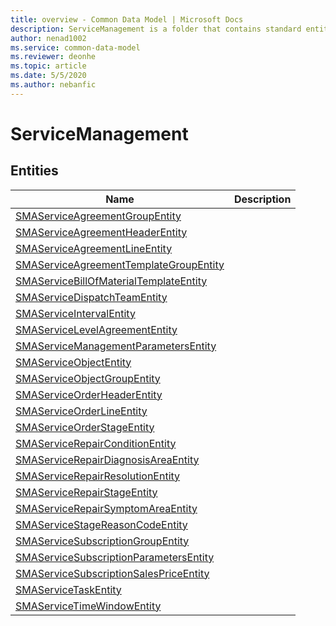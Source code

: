```yaml
---
title: overview - Common Data Model | Microsoft Docs
description: ServiceManagement is a folder that contains standard entities related to the Common Data Model.
author: nenad1002
ms.service: common-data-model
ms.reviewer: deonhe
ms.topic: article
ms.date: 5/5/2020
ms.author: nebanfic
---
```


# ServiceManagement


## Entities

|Name|Description|
|---|---|
|[SMAServiceAgreementGroupEntity](SMAServiceAgreementGroupEntity.md)||
|[SMAServiceAgreementHeaderEntity](SMAServiceAgreementHeaderEntity.md)||
|[SMAServiceAgreementLineEntity](SMAServiceAgreementLineEntity.md)||
|[SMAServiceAgreementTemplateGroupEntity](SMAServiceAgreementTemplateGroupEntity.md)||
|[SMAServiceBillOfMaterialTemplateEntity](SMAServiceBillOfMaterialTemplateEntity.md)||
|[SMAServiceDispatchTeamEntity](SMAServiceDispatchTeamEntity.md)||
|[SMAServiceIntervalEntity](SMAServiceIntervalEntity.md)||
|[SMAServiceLevelAgreementEntity](SMAServiceLevelAgreementEntity.md)||
|[SMAServiceManagementParametersEntity](SMAServiceManagementParametersEntity.md)||
|[SMAServiceObjectEntity](SMAServiceObjectEntity.md)||
|[SMAServiceObjectGroupEntity](SMAServiceObjectGroupEntity.md)||
|[SMAServiceOrderHeaderEntity](SMAServiceOrderHeaderEntity.md)||
|[SMAServiceOrderLineEntity](SMAServiceOrderLineEntity.md)||
|[SMAServiceOrderStageEntity](SMAServiceOrderStageEntity.md)||
|[SMAServiceRepairConditionEntity](SMAServiceRepairConditionEntity.md)||
|[SMAServiceRepairDiagnosisAreaEntity](SMAServiceRepairDiagnosisAreaEntity.md)||
|[SMAServiceRepairResolutionEntity](SMAServiceRepairResolutionEntity.md)||
|[SMAServiceRepairStageEntity](SMAServiceRepairStageEntity.md)||
|[SMAServiceRepairSymptomAreaEntity](SMAServiceRepairSymptomAreaEntity.md)||
|[SMAServiceStageReasonCodeEntity](SMAServiceStageReasonCodeEntity.md)||
|[SMAServiceSubscriptionGroupEntity](SMAServiceSubscriptionGroupEntity.md)||
|[SMAServiceSubscriptionParametersEntity](SMAServiceSubscriptionParametersEntity.md)||
|[SMAServiceSubscriptionSalesPriceEntity](SMAServiceSubscriptionSalesPriceEntity.md)||
|[SMAServiceTaskEntity](SMAServiceTaskEntity.md)||
|[SMAServiceTimeWindowEntity](SMAServiceTimeWindowEntity.md)||
